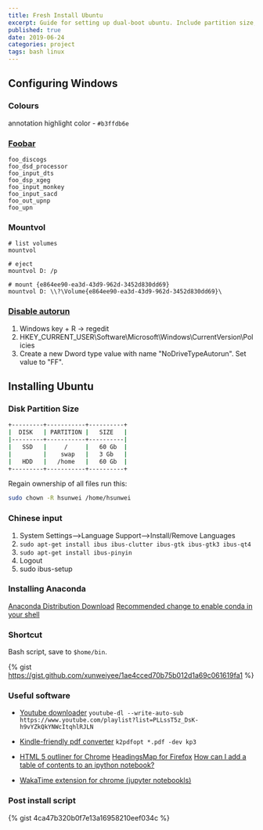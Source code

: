 ```yaml
---
title: Fresh Install Ubuntu
excerpt: Guide for setting up dual-boot ubuntu. Include partition size, post install script, software settings and configure Windows to mount and eject drive.
published: true
date: 2019-06-24
categories: project
tags: bash linux
---
```


## Configuring Windows

### Colours
annotation highlight color - `#b3ffdb6e`


### [Foobar](https://www.foobar2000.org/encoderpack)

``` bashcd 
foo_discogs
foo_dsd_processor
foo_input_dts
foo_dsp_xgeg
foo_input_monkey
foo_input_sacd
foo_out_upnp
foo_upn
```



### Mountvol
```
# list volumes
mountvol

# eject
mountvol D: /p

# mount {e864ee90-ea3d-43d9-962d-3452d830dd69}
mountvol D: \\?\Volume{e864ee90-ea3d-43d9-962d-3452d830dd69}\
```



### [Disable autorun]()
1. Windows key + R -> regedit
2. HKEY_CURRENT_USER\Software\Microsoft\Windows\CurrentVersion\Policies
3. Create a new Dword type value with name "NoDriveTypeAutorun". Set value to "FF".



## Installing Ubuntu
### Disk Partition Size

``` bash
+---------+-----------+----------+
|  DISK   | PARTITION |   SIZE   |
|---------+-----------+----------|
|   SSD   |     /     |   60 Gb  |
|         |    swap   |   3 Gb   |
|   HDD   |   /home   |   60 Gb  |
+---------+-----------+----------+
```

Regain ownership of all files run this:

``` bash
sudo chown -R hsunwei /home/hsunwei
```



### Chinese input
1. System Settings–>Language Support–>Install/Remove Languages
2. `sudo apt-get install ibus ibus-clutter ibus-gtk ibus-gtk3 ibus-qt4`
3. `sudo apt-get install ibus-pinyin`
4. Logout
5. sudo ibus-setup



### Installing Anaconda
[Anaconda Distribution Download](https://www.anaconda.com/distribution/)
[Recommended change to enable conda in your shell](https://github.com/conda/conda/releases/tag/4.4.0)



### Shortcut
Bash script, save to `$home/bin`.

{% gist https://gist.github.com/xunweiyee/1ae4cced70b75b012d1a69c061619fa1 %}



### Useful software
- [Youtube downloader](https://github.com/rg3/youtube-dl/blob/master/README.md#options)
`youtube-dl --write-auto-sub https://www.youtube.com/playlist?list=PLLssT5z_DsK-h9vYZkQkYNWcItqhlRJLN`

- [Kindle-friendly pdf converter](http://www.willus.com/k2pdfopt//)
`k2pdfopt *.pdf -dev kp3`

- [HTML 5 outliner for Chrome](https://h5o.github.io/) [HeadingsMap for Firefox](https://addons.mozilla.org/en-US/firefox/addon/headingsmap/) [How can I add a table of contents to an ipython notebook?](https://stackoverflow.com/questions/21151450/how-can-i-add-a-table-of-contents-to-an-ipython-notebook)

- [WakaTime extension for chrome (jupyter notebookls)](https://chrome.google.com/webstore/detail/wakatime/jnbbnacmeggbgdjgaoojpmhdlkkpblgi?hl=en)



### Post install script

{% gist 4ca47b320b0f7e13a16958210eef034c %}
